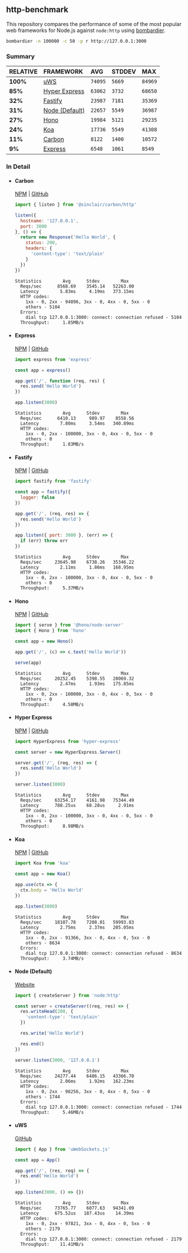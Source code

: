 ## http-benchmark

This repository compares the performance of some of the most popular web frameworks for Node.js against `node:http` using [bombardier](https://github.com/codesenberg/bombardier).

```bash
bombardier -n 100000 -c 50 -p r http://127.0.0.1:3000
```

### Summary

| RELATIVE | FRAMEWORK | AVG | STDDEV | MAX |
| :--- | :--- | :--- | :--- | :--- |
| **100%** | [uWS](#uws) | `74095` | `5669` | `84969` |
| **85%** | [Hyper Express](#hyper-express) | `63062` | `3732` | `68650` |
| **32%** | [Fastify](#fastify) | `23987` | `7181` | `35369` |
| **31%** | [Node (Default)](#node-default) | `22657` | `5549` | `36987` |
| **27%** | [Hono](#hono) | `19984` | `5121` | `29235` |
| **24%** | [Koa](#koa) | `17736` | `5549` | `41308` |
| **11%** | [Carbon](#carbon) | `8122` | `1400` | `10572` |
| **9%** | [Express](#express) | `6548` | `1061` | `8549` |


### In Detail

- #### Carbon
  [NPM](https://npmjs.com/@sinclair/carbon) | [GitHub](https://github.com/sinclairzx81/carbon)
  ```js
  import { listen } from '@sinclair/carbon/http'

  listen({
    hostname: '127.0.0.1',
    port: 3000
  }, () => {
    return new Response('Hello World', {
      status: 200,
      headers: {
        'content-type': 'text/plain'
      }
    })
  })
  ```

  ```
  Statistics        Avg      Stdev        Max
    Reqs/sec      8568.69    3545.14   52263.00
    Latency        5.83ms     4.19ms   373.15ms
    HTTP codes:
      1xx - 0, 2xx - 94896, 3xx - 0, 4xx - 0, 5xx - 0
      others - 5104
    Errors:
      dial tcp 127.0.0.1:3000: connect: connection refused - 5104
    Throughput:     1.85MB/s
  ```

- #### Express
  [NPM](https://npmjs.com/express) | [GitHub](https://github.com/expressjs/express)
  ```js
  import express from 'express'

  const app = express()

  app.get('/', function (req, res) {
    res.send('Hello World')
  })

  app.listen(3000)
  ```

  ```
  Statistics        Avg      Stdev        Max
    Reqs/sec      6410.13     989.97    8558.56
    Latency        7.80ms     3.54ms   340.89ms
    HTTP codes:
      1xx - 0, 2xx - 100000, 3xx - 0, 4xx - 0, 5xx - 0
      others - 0
    Throughput:     1.83MB/s
  ```

- #### Fastify
  [NPM](https://npmjs.com/fastify) | [GitHub](https://github.com/fastify/fastify)
  ```js
  import fastify from 'fastify'

  const app = fastify({
    logger: false
  })

  app.get('/', (req, res) => {
    res.send('Hello World')
  })

  app.listen({ port: 3000 }, (err) => {
    if (err) throw err
  })
  ```

  ```
  Statistics        Avg      Stdev        Max
    Reqs/sec     23645.98    6738.26   35346.22
    Latency        2.11ms     1.86ms   168.95ms
    HTTP codes:
      1xx - 0, 2xx - 100000, 3xx - 0, 4xx - 0, 5xx - 0
      others - 0
    Throughput:     5.37MB/s
  ```

- #### Hono
  [NPM](https://npmjs.com/hono) | [GitHub](https://github.com/honojs/hono)
  ```js
  import { serve } from '@hono/node-server'
  import { Hono } from 'hono'

  const app = new Hono()

  app.get('/', (c) => c.text('Hello World'))

  serve(app)
  ```

  ```
  Statistics        Avg      Stdev        Max
    Reqs/sec     20252.45    5398.55   28069.32
    Latency        2.47ms     1.93ms   175.85ms
    HTTP codes:
      1xx - 0, 2xx - 100000, 3xx - 0, 4xx - 0, 5xx - 0
      others - 0
    Throughput:     4.58MB/s
  ```

- #### Hyper Express
  [NPM](https://npmjs.com/hyper-express) | [GitHub](https://github.com/kartikk221/hyper-express)
  ```js
  import HyperExpress from 'hyper-express'

  const server = new HyperExpress.Server()

  server.get('/', (req, res) => {
    res.send('Hello World')
  })

  server.listen(3000)
  ```

  ```
  Statistics        Avg      Stdev        Max
    Reqs/sec     63254.17    4161.98   75344.49
    Latency      788.25us    68.28us     2.91ms
    HTTP codes:
      1xx - 0, 2xx - 100000, 3xx - 0, 4xx - 0, 5xx - 0
      others - 0
    Throughput:     8.98MB/s
  ```

- #### Koa
  [NPM](https://npmjs.com/koa) | [GitHub](https://github.com/koajs/koa)
  ```js
  import Koa from 'koa'

  const app = new Koa()

  app.use(ctx => {
    ctx.body = 'Hello World'
  })

  app.listen(3000)
  ```

  ```
  Statistics        Avg      Stdev        Max
    Reqs/sec     18107.78    7208.01   59993.83
    Latency        2.75ms     2.37ms   205.05ms
    HTTP codes:
      1xx - 0, 2xx - 91366, 3xx - 0, 4xx - 0, 5xx - 0
      others - 8634
    Errors:
      dial tcp 127.0.0.1:3000: connect: connection refused - 8634
    Throughput:     3.74MB/s
  ```

- #### Node (Default)
  [Website](https://nodejs.org/api/http.html)
  ```js
  import { createServer } from 'node:http'

  const server = createServer((req, res) => {
    res.writeHead(200, {
      'content-type': 'text/plain'
    })

    res.write('Hello World')

    res.end()
  })

  server.listen(3000, '127.0.0.1')
  ```

  ```
  Statistics        Avg      Stdev        Max
    Reqs/sec     24277.44    6486.15   43366.70
    Latency        2.06ms     1.92ms   162.23ms
    HTTP codes:
      1xx - 0, 2xx - 98256, 3xx - 0, 4xx - 0, 5xx - 0
      others - 1744
    Errors:
      dial tcp 127.0.0.1:3000: connect: connection refused - 1744
    Throughput:     5.46MB/s
  ```

- #### uWS
  [GitHub](https://github.com/uNetworking/uWebSockets.js)
  ```js
  import { App } from 'uWebSockets.js'

  const app = App()

  app.get('/', (res, req) => {
    res.end('Hello World')
  })

  app.listen(3000, () => {})
  ```

  ```
  Statistics        Avg      Stdev        Max
    Reqs/sec     73765.77    6077.63   94341.09
    Latency      675.52us   187.43us    14.39ms
    HTTP codes:
      1xx - 0, 2xx - 97821, 3xx - 0, 4xx - 0, 5xx - 0
      others - 2179
    Errors:
      dial tcp 127.0.0.1:3000: connect: connection refused - 2179
    Throughput:    11.41MB/s
  ```


